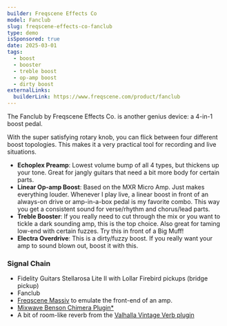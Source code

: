 ```yaml
---
builder: Freqscene Effects Co
model: Fanclub
slug: freqscene-effects-co-fanclub
type: demo
isSponsored: true
date: 2025-03-01
tags:
  - boost
  - booster
  - treble boost
  - op-amp boost
  - dirty boost
externalLinks:
  builderLink: https://www.freqscene.com/product/fanclub
---
```


The Fanclub by Freqscene Effects Co. is another genius device: a 4-in-1 boost pedal.

With the super satisfying rotary knob, you can flick between four different boost topologies. This makes it a very practical tool for recording and live situations.

- **Echoplex Preamp**: Lowest volume bump of all 4 types, but thickens up your tone. Great for jangly guitars that need a bit more body for certain parts.
- **Linear Op-amp Boost**: Based on the MXR Micro Amp. Just makes everything louder. Whenever I play live, a linear boost in front of an always-on drive or amp-in-a-box pedal is my favorite combo. This way you get a consistent sound for verse/rhythm and chorus/lead parts.
- **Treble Booster**: If you really need to cut through the mix or you want to tickle a dark sounding amp, this is the top choice. Also great for taming low-end with certain fuzzes. Try this in front of a Big Muff!
- **Electra Overdrive**: This is a dirty/fuzzy boost. If you really want your amp to sound blown out, boost it with this.

### Signal Chain

- Fidelity Guitars Stellarosa Lite II with Lollar Firebird pickups (bridge pickup)
- Fanclub
- [Freqscene Massiv](/demos/freqscene-effects-co-massiv) to emulate the front-end of an amp.
- [Mixwave Benson Chimera Plugin\*](https://sweetwater.sjv.io/B0N2PL)
- A bit of room-like reverb from the [Valhalla Vintage Verb plugin](https://valhalladsp.com/shop/reverb/valhalla-vintage-verb/)
